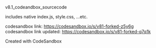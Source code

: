 v8.1_codeandbox_sourcecode

includes native index.js, style.css, ...etc.

codesandbox link: https://codesandbox.io/s/v81-forked-z5y6g
codesandbox link updated: https://codesandbox.io/s/v81-forked-q7q1k

Created with CodeSandbox
